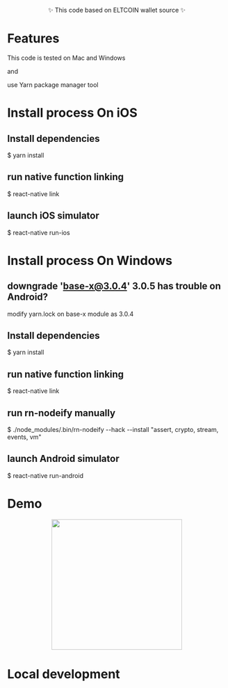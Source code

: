 <div align="center">
  <p>
    
  </p>
  <p>
    ✨ This code based on ELTCOIN wallet source ✨
  </p>
  <p>
    <a href="https://eltwallet.eltcoin.tech">
  </a>
  </p>
</div>

# Features
This code is tested on Mac and Windows

and

use Yarn package manager tool


# Install process  On iOS

## Install dependencies
$ yarn install

## run native function linking
$ react-native link

## launch iOS simulator
$ react-native run-ios


# Install process  On Windows

## downgrade 'base-x@3.0.4'     3.0.5 has trouble on Android?
modify yarn.lock on base-x module as 3.0.4

## Install dependencies
$ yarn install

## run native function linking
$ react-native link

## run rn-nodeify manually
$ ./node_modules/.bin/rn-nodeify --hack --install "assert, crypto, stream, events, vm"


## launch Android simulator
$ react-native run-android

# Demo

<div align="center">
  <img src="" height="300" />
</div>

# Local development



